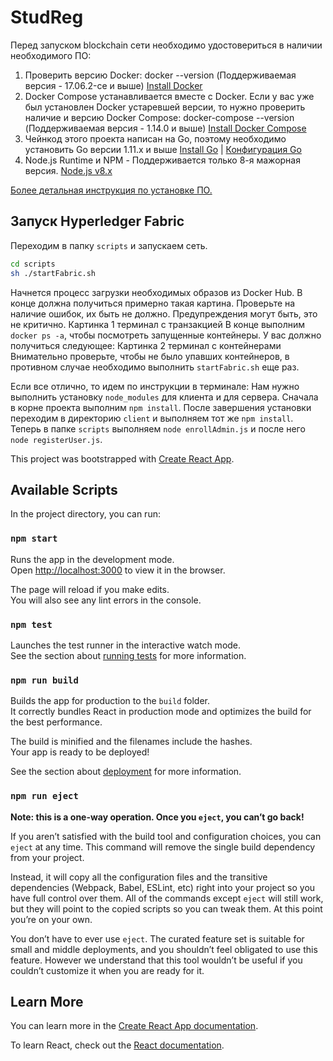 # StudReg
Перед запуском blockchain сети необходимо удостовериться в наличии необходимого ПО:
1) Проверить версию Docker: docker --version (Поддерживаемая версия - 17.06.2-ce и выше) [Install Docker](https://www.docker.com/get-docker)
2) Docker Compose устанавливается вместе с Docker. Если у вас уже был установлен Docker устаревшей версии, то нужно проверить наличие и версию Docker Compose: docker-compose --version (Поддерживаемая версия - 1.14.0 и выше) [Install Docker Compose](https://www.docker.com/get-docker)
3) Чейнкод этого проекта написан на Go, поэтому необходимо установить Go версии 1.11.х и выше [Install Go](https://golang.org/dl/) | [Конфигурация Go](https://hyperledger-fabric.readthedocs.io/en/release-1.4/prereqs.html#go-programming-language)
4) Node.js Runtime и NPM - Поддерживается только 8-я мажорная версия. [Node.js v8.x](https://nodejs.org/en/download/)

[Более детальная инструкция по установке ПО.](https://hyperledger-fabric.readthedocs.io/en/release-1.4/prereqs.html)

## Запуск Hyperledger Fabric

Переходим в папку `scripts` и запускаем сеть.
```sh
cd scripts
sh ./startFabric.sh
```
Начнется процесс загрузки необходимых образов из Docker Hub. В конце должна получиться примерно такая картина. Проверьте на наличие ошибок, их быть не должно. Предупреждения могут быть, это не критично.
Картинка 1  терминал с транзакцией
В конце выполним `docker ps -a`, чтобы посмотреть запущенные контейнеры. У вас должно получиться следующее:
Картинка 2 терминал с контейнерами
Внимательно проверьте, чтобы не было упавших контейнеров, в противном случае необходимо выполнить `startFabric.sh` еще раз.

Если все отлично, то идем по инструкции в терминале:
Нам нужно выполнить установку `node_modules` для клиента и для сервера. Сначала в корне проекта выполним `npm install`. После завершения установки переходим в директорию `client` и выполняем тот же `npm install`.
Теперь в папке `scripts` выполняем `node enrollAdmin.js` и после него `node registerUser.js`.


This project was bootstrapped with [Create React App](https://github.com/facebook/create-react-app).

## Available Scripts

In the project directory, you can run:

### `npm start`

Runs the app in the development mode.<br>
Open [http://localhost:3000](http://localhost:3000) to view it in the browser.

The page will reload if you make edits.<br>
You will also see any lint errors in the console.

### `npm test`

Launches the test runner in the interactive watch mode.<br>
See the section about [running tests](https://facebook.github.io/create-react-app/docs/running-tests) for more information.

### `npm run build`

Builds the app for production to the `build` folder.<br>
It correctly bundles React in production mode and optimizes the build for the best performance.

The build is minified and the filenames include the hashes.<br>
Your app is ready to be deployed!

See the section about [deployment](https://facebook.github.io/create-react-app/docs/deployment) for more information.

### `npm run eject`

**Note: this is a one-way operation. Once you `eject`, you can’t go back!**

If you aren’t satisfied with the build tool and configuration choices, you can `eject` at any time. This command will remove the single build dependency from your project.

Instead, it will copy all the configuration files and the transitive dependencies (Webpack, Babel, ESLint, etc) right into your project so you have full control over them. All of the commands except `eject` will still work, but they will point to the copied scripts so you can tweak them. At this point you’re on your own.

You don’t have to ever use `eject`. The curated feature set is suitable for small and middle deployments, and you shouldn’t feel obligated to use this feature. However we understand that this tool wouldn’t be useful if you couldn’t customize it when you are ready for it.

## Learn More

You can learn more in the [Create React App documentation](https://facebook.github.io/create-react-app/docs/getting-started).

To learn React, check out the [React documentation](https://reactjs.org/).
